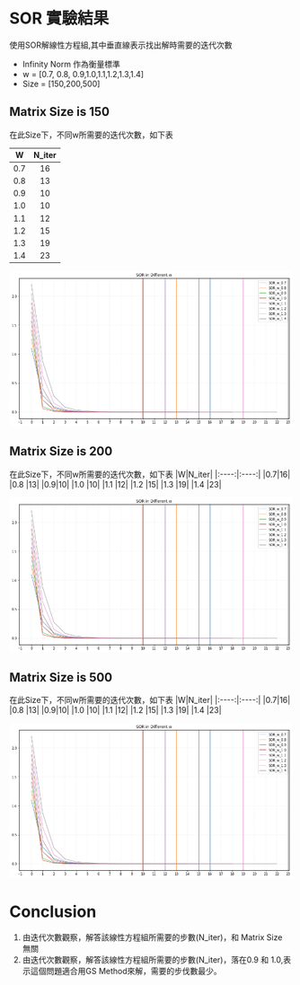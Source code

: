 # SOR 實驗結果
使用SOR解線性方程組,其中垂直線表示找出解時需要的迭代次數<br>
* Infinity Norm 作為衡量標準
* w = [0.7, 0.8, 0.9,1.0,1.1,1.2,1.3,1.4]
* Size = [150,200,500]
## Matrix Size is 150
在此Size下，不同w所需要的迭代次數，如下表

|W|N_iter|
|:----:|:----:|
|0.7|16|
|0.8 |13|
|0.9|10|
|1.0 |10|
|1.1 |12|
|1.2 |15|
|1.3 |19|
|1.4 |23|

![](image/SOR150.png)


## Matrix Size is 200
在此Size下，不同w所需要的迭代次數，如下表
|W|N_iter|
|:----:|:----:|
|0.7|16|
|0.8 |13|
|0.9|10|
|1.0 |10|
|1.1 |12|
|1.2 |15|
|1.3 |19|
|1.4 |23|

![](image/SOR200.png)

## Matrix Size is 500
在此Size下，不同w所需要的迭代次數，如下表
|W|N_iter|
|:----:|:----:|
|0.7|16|
|0.8 |13|
|0.9|10|
|1.0 |10|
|1.1 |12|
|1.2 |15|
|1.3 |19|
|1.4 |23|

![](image/SOR500.png)


# Conclusion
1. 由迭代次數觀察，解答該線性方程組所需要的步數(N_iter)，和 Matrix Size 無關
2. 由迭代次數觀察，解答該線性方程組所需要的步數(N_iter)，落在0.9 和 1.0,表示這個問題適合用GS Method來解，需要的步伐數最少。
